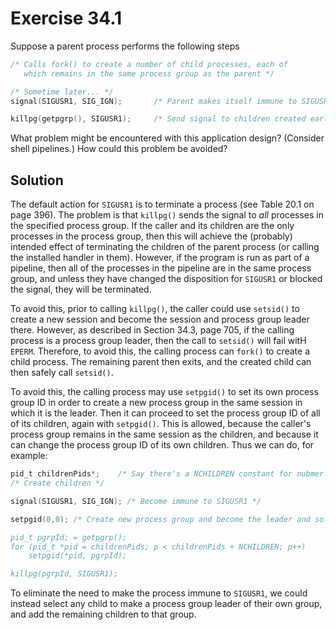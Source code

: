 # Exercise 34.1

Suppose a parent process performs the following steps

```c
/* Calls fork() to create a number of child processes, each of
   which remains in the same process group as the parent */

/* Sometime later... */
signal(SIGUSR1, SIG_IGN);		/* Parent makes itself immune to SIGUSR1 */

killpg(getpgrp(), SIGUSR1);		/* Send signal to children created earlier */
```

What problem might be encountered with this application design? (Consider shell pipelines.)
How could this problem be avoided?

## Solution

The default action for `SIGUSR1` is to terminate a process (see Table 20.1 on page 396).
The problem is that `killpg()` sends the signal to *all* processes in the specified
process group. If the caller and its children are the only processes in the process group,
then this will achieve the (probably) intended effect of terminating the children of the
parent process (or calling the installed handler in them). However, if the program is run
as part of a pipeline, then all of the processes in the pipeline are in the same process group,
and unless they have changed the disposition for `SIGUSR1` or blocked the signal, they will
be terminated.

To avoid this, prior to calling `killpg()`, the caller could use `setsid()` to create
a new session and become the session and process group leader there. However, as described
in Section 34.3, page 705, if the calling process is a process group leader, then
the call to `setsid()` will fail witH `EPERM`. Therefore, to avoid this, the calling process
can `fork()` to create a child process. The remaining parent then exits, and the created
child can then safely call `setsid()`.

To avoid this, the calling process may use `setpgid()` to set its own process group ID in
order to create a new process group in the same session in which it is the leader. Then it
can proceed to set the process group ID of all of its children, again with `setpgid()`. This
is allowed, because the caller's process group remains in the same session as the children,
and because it can change the process group ID of its own children. Thus we can do, for example:

```c
pid_t childrenPids*;	/* Say there's a NCHILDREN constant for nubmer of chidren */
/* Create children */

signal(SIGUSR1, SIG_IGN); /* Become immune to SIGUSR1 */

setpgid(0,0); /* Create new process group and become the leader and sole member

pid_t pgrpId; = getpgrp();
for (pid_t *pid = childrenPids; p < childrenPids + NCHILDREN; p++)
	setpgid(*pid, pgrpId);

killpg(pgrpId, SIGUSR1);
```

To eliminate the need to make the process immune to `SIGUSR1`, we could instead select
any child to make a process group leader of their own group, and add the remaining children
to that group.
